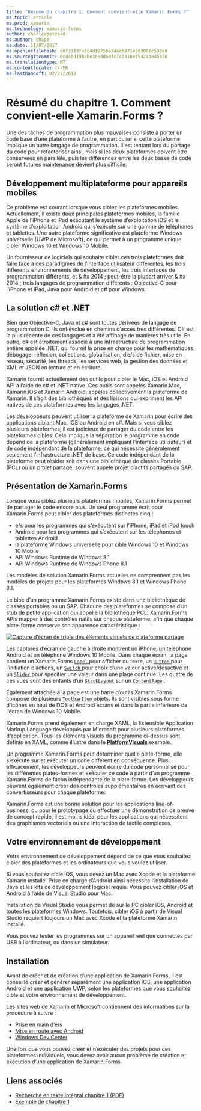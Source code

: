 ```yaml
---
title: "Résumé du chapitre 1. Comment convient-elle Xamarin.Forms ?"
ms.topic: article
ms.prod: xamarin
ms.technology: xamarin-forms
author: charlespetzold
ms.author: chape
ms.date: 11/07/2017
ms.openlocfilehash: c0f3313fa3c4d1075be7deeb871e303006c533e8
ms.sourcegitcommit: 6cd40d190abe38edd50fc74331be15324a845a28
ms.translationtype: MT
ms.contentlocale: fr-FR
ms.lasthandoff: 02/27/2018
---
```

# <a name="summary-of-chapter-1-how-does-xamarinforms-fit-in"></a>Résumé du chapitre 1. Comment convient-elle Xamarin.Forms ?

Une des tâches de programmation plus mauvaises consiste à porter un code base d’une plateforme à l’autre, en particulier si cette plateforme implique un autre langage de programmation. Il est tentant lors du portage du code pour refactoriser ainsi, mais si les deux plateformes doivent être conservées en parallèle, puis les différences entre les deux bases de code seront futures maintenance devient plus difficile.

## <a name="cross-platform-mobile-development"></a>Développement multiplateforme pour appareils mobiles

Ce problème est courant lorsque vous ciblez les plateformes mobiles. Actuellement, il existe deux principales plateformes mobiles, la famille Apple de l’iPhone et iPad exécutant le système d’exploitation iOS et le système d’exploitation Android qui s’exécute sur une gamme de téléphones et tablettes. Une autre plateforme significative est plateforme Windows universelle (UWP de Microsoft), ce qui permet à un programme unique cibler Windows 10 et Windows 10 Mobile.

Un fournisseur de logiciels qui souhaite cibler ces trois plateformes doit faire face à des paradigmes de l’interface utilisateur différentes, les trois différents environnements de développement, les trois interfaces de programmation différents, et & #x 2014 ; peut-être la plupart arriver & #x 2014 ; trois langages de programmation différents : Objective-C pour l’iPhone et iPad, Java pour Android et c# pour Windows.

## <a name="the-c-and-net-solution"></a>La solution c# et .NET

Bien que Objective-C, Java et c# sont toutes dérivées de langage de programmation C, ils ont évolué en chemins d’accès très différentes. C# est la plus récente de ces langages et a été affinage de manières très utile. En outre, c# est étroitement associé à une infrastructure de programmation entière appelée .NET, qui fournit la prise en charge pour les mathématiques, débogage, réflexion, collections, globalisation, d’e/s de fichier, mise en réseau, sécurité, les threads, les services web, la gestion des données et XML et JSON en lecture et en écriture.

Xamarin fournit actuellement des outils pour cibler le Mac, iOS et Android API à l’aide de c# et .NET native. Ces outils sont appelés Xamarin.Mac, Xamarin.iOS et Xamarin.Android, appelés collectivement la plateforme de Xamarin. Il s’agit des bibliothèques et des liaisons qui expriment les API natives de ces plateformes avec les langages .NET.

Les développeurs peuvent utiliser la plateforme de Xamarin pour écrire des applications ciblant Mac, iOS ou Android en c#. Mais si vous ciblez plusieurs plateformes, il est judicieux de partager du code entre les plateformes cibles. Cela implique la séparation le programme en code dépend de la plateforme (généralement impliquant l’interface utilisateur) et de code indépendant de la plateforme, ce qui nécessite généralement seulement l’infrastructure .NET de base. Ce code indépendant de la plateforme peut résider soit dans une bibliothèque de classes Portable (PCL) ou un projet partagé, souvent appelé projet d’actifs partagés ou SAP.

## <a name="introducing-xamarinforms"></a>Présentation de Xamarin.Forms

Lorsque vous ciblez plusieurs plateformes mobiles, Xamarin.Forms permet de partager le code encore plus. Un seul programme écrit pour Xamarin.Forms peut cibler des plateformes distinctes cinq :

- e/s pour les programmes qui s’exécutent sur l’iPhone, iPad et iPod touch
- Android pour les programmes qui s’exécutent sur les téléphones et tablettes Android
- la plateforme Windows universelle pour cible Windows 10 et Windows 10 Mobile
- API Windows Runtime de Windows 8.1
- API Windows Runtime de Windows Phone 8.1

Les modèles de solution Xamarin.Forms actuelles ne comprennent pas les modèles de projets pour les plateformes Windows 8.1 et Windows Phone 8.1.

Le bloc d’un programme Xamarin.Forms existe dans une bibliothèque de classes portables ou un SAP. Chacune des plateformes se compose d’un stub de petite application qui appelle la bibliothèque PCL. Xamarin.Forms APIs mapper à des contrôles natifs sur chaque plateforme, afin que chaque plate-forme conserve son apparence caractéristique :

[![Capture d’écran de triple des éléments visuels de plateforme partage](images/ch01fg03-small.png "Xamarin.Forms des contrôles sur chaque plateforme")](images/ch01fg03-large.png "Xamarin.Forms des contrôles sur chaque plateforme")

Les captures d’écran de gauche à droite montrent un iPhone, un téléphone Android et un téléphone Windows 10 Mobile. Dans chaque écran, la page contient un Xamarin.Forms [ `Label` ](https://developer.xamarin.com/api/type/Xamarin.Forms.Label/) pour afficher du texte, un [ `Button` ](https://developer.xamarin.com/api/type/Xamarin.Forms.Button/) pour l’initiation d’actions, un [ `Switch` ](https://developer.xamarin.com/api/type/Xamarin.Forms.Switch/) pour choix d’une valeur activé/désactivé et un [ `Slider` ](https://developer.xamarin.com/api/type/Xamarin.Forms.Slider/) pour spécifier une valeur dans une plage continue. Les quatre de ces vues sont des enfants d’un [ `StackLayout` ](https://developer.xamarin.com/api/type/Xamarin.Forms.StackLayout/) sur un [ `ContentPage` ](https://developer.xamarin.com/api/type/Xamarin.Forms.ContentPage/).

Également attachée à la page est une barre d’outils Xamarin.Forms composé de plusieurs [ `ToolbarItem` ](https://developer.xamarin.com/api/type/Xamarin.Forms.ToolbarItem/) objets. Ils sont visibles sous forme d’icônes en haut de l’iOS et Android écrans et dans la partie inférieure de l’écran de Windows 10 Mobile.

Xamarin.Forms prend également en charge XAML, la Extensible Application Markup Language développés par Microsoft pour plusieurs plateformes d’application. Tous les éléments visuels du programme ci-dessus sont définis en XAML, comme illustré dans le [ **PlatformVisuals** ](https://github.com/xamarin/xamarin-forms-book-samples/tree/master/Chapter01/PlatformVisuals) exemple.

Un programme Xamarin.Forms peut déterminer quelle plate-forme, elle s’exécute sur et exécuter un code différent en conséquence. Plus efficacement, les développeurs peuvent écrire du code personnalisé pour les différentes plates-formes et exécuter ce code à partir d’un programme Xamarin.Forms de façon indépendante de la plate-forme. Les développeurs peuvent également créer des contrôles supplémentaires en écrivant des convertisseurs pour chaque plateforme.

Xamarin.Forms est une bonne solution pour les applications line-of-business, ou pour le prototypage ou effectuer une démonstration de preuve de concept rapide, il est moins idéal pour les applications qui nécessitent des graphismes vectoriels ou une interaction de tactile complexes.

## <a name="your-development-environment"></a>Votre environnement de développement

Votre environnement de développement dépend de ce que vous souhaitez cibler des plateformes et les ordinateurs que vous voulez utiliser.

Si vous souhaitez cible iOS, vous devez un Mac avec Xcode et la plateforme Xamarin installé. Prise en charge d’Android ainsi nécessite l’installation de Java et les kits de développement logiciel requis. Vous pouvez cibler iOS et Android à l’aide de Visual Studio pour Mac.

Installation de Visual Studio vous permet de sur le PC cibler iOS, Android et toutes les plateformes Windows. Toutefois, cibler iOS à partir de Visual Studio requiert toujours un Mac avec Xcode et la plateforme Xamarin installé.

Vous pouvez tester les programmes sur un appareil réel que connectés par USB à l’ordinateur, ou dans un simulateur.

## <a name="installation"></a>Installation

Avant de créer et de création d’une application de Xamarin.Forms, il est conseillé créer et générer séparément une application iOS, une application Android et une application UWP, selon les plateformes que vous souhaitez cible et votre environnement de développement.

Les sites web de Xamarin et Microsoft contiennent des informations sur la procédure à suivre :

- [Prise en main d’e/s](~/ios/get-started/index.md)
- [Mise en route avec Android](~/android/get-started/index.md)
- [Windows Dev Center](http://dev.windows.com)

Une fois que vous pouvez créer et n’exécuter des projets pour ces plateformes individuels, vous devez avoir aucun problème de création et exécution d’une application de Xamarin.Forms.



## <a name="related-links"></a>Liens associés

- [Recherche en texte intégral chapitre 1 (PDF)](https://download.xamarin.com/developer/xamarin-forms-book/XamarinFormsBook-Ch01-Apr2016.pdf)
- [Exemple de chapitre 1](https://github.com/xamarin/xamarin-forms-book-samples/tree/master/Chapter01)
